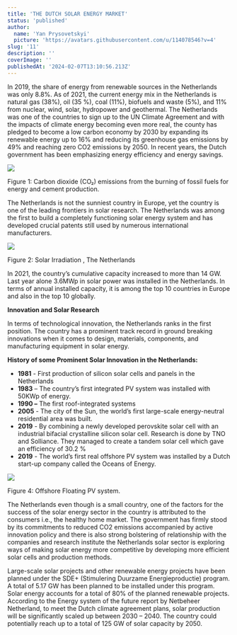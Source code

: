 ```yaml
---
title: 'THE DUTCH SOLAR ENERGY MARKET'
status: 'published'
author:
  name: 'Yan Prysovetskyi'
  picture: 'https://avatars.githubusercontent.com/u/114078546?v=4'
slug: '11'
description: ''
coverImage: ''
publishedAt: '2024-02-07T13:10:56.213Z'
---
```


In 2019, the share of energy from renewable sources in the Netherlands was only 8.8%. As of 2021, the current energy mix in the Netherlands is natural gas (38%), oil (35 %), coal (11%), biofuels and waste (5%), and 11% from nuclear, wind, solar, hydropower and geothermal. The Netherlands was one of the countries to sign up to the UN Climate Agreement and with the impacts of climate energy becoming even more real, the county has pledged to become a low carbon economy by 2030 by expanding its renewable energy up to 16% and reducing its greenhouse gas emissions by 49% and reaching zero CO2 emissions by 2050. In recent years, the Dutch government has been emphasizing energy efficiency and energy savings.

![](https://ae-solar.com/wp-content/uploads/2022/03/2-1024x517.png)

Figure 1: Carbon dioxide (CO₂) emissions from the burning of fossil fuels for energy and cement production.

The Netherlands is not the sunniest country in Europe, yet the country is one of the leading frontiers in solar research. The Netherlands was among the first to build a completely functioning solar energy system and has developed crucial patents still used by numerous international manufacturers.

![](https://ae-solar.com/wp-content/uploads/2022/03/Netherlands_html_4dc704c87ee93cf0.png)

Figure 2: Solar Irradiation , The Netherlands

In 2021, the country’s cumulative capacity increased to more than 14 GW. Last year alone 3.6MWp in solar power was installed in the Netherlands. In terms of annual installed capacity, it is among the top 10 countries in Europe and also in the top 10 globally.

**Innovation and Solar Research**

In terms of technological innovation, the Netherlands ranks in the first position. The country has a prominent track record in ground breaking innovations when it comes to design, materials, components, and manufacturing equipment in solar energy. 

**History of some Prominent Solar Innovation in the Netherlands:** 

- **1981** - First production of silicon solar cells and panels in the Netherlands
- **1983** – The country’s first integrated PV system was installed with 50KWp of energy. 
- **1990 –** The first roof-integrated systems
- **2005** - The city of the Sun, the world’s first large-scale energy-neutral residential area was built. 
- **2019** - By combining a newly developed perovskite solar cell with an industrial bifacial crystalline silicon solar cell. Research is done by TNO and Solliance. They managed to create a tandem solar cell which gave an efficiency of 30.2 %  
- **2019** - The world’s first real offshore PV system was installed by a Dutch start-up company called the Oceans of Energy.

![](https://ae-solar.com/wp-content/uploads/2022/03/Moss-Floating-Solar1-1024x597.png)

Figure 4: Offshore Floating PV system.

The Netherlands even though is a small country, one of the factors for the success of the solar energy sector in the country is attributed to the consumers i.e., the healthy home market. The government has firmly stood by its commitments to reduced CO2 emissions accompanied by active innovation policy and there is also strong bolstering of relationship with the companies and research institute the Netherlands solar sector is exploring ways of making solar energy more competitive by developing more efficient solar cells and production methods.

Large-scale solar projects and other renewable energy projects have been planned under the SDE+ (Stimulering Duurzame Energieproductie) program. A total of 5.17 GW has been planned to be installed under this program. Solar energy accounts for a total of 80% of the planned renewable projects. According to the Energy system of the future report by Netbeheer Netherland, to meet the Dutch climate agreement plans, solar production will be significantly scaled up between 2030 – 2040. The country could potentially reach up to a total of 125 GW of solar capacity by 2050.